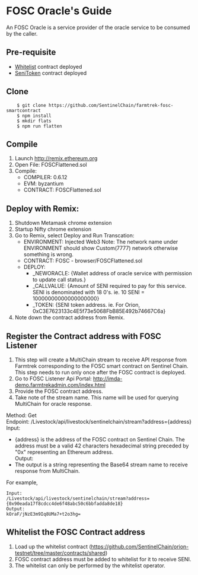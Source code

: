 # FOSC Oracle's Guide

An FOSC Oracle is a service provider of the oracle service to be consumed by the caller.

## Pre-requisite

-   [Whitelist](./developer-guide-whitelist.md) contract deployed 
-   [SeniToken](./developer-guide-senitoken.md) contract deployed

## Clone

```
    $ git clone https://github.com/SentinelChain/farmtrek-fosc-smartcontract 
    $ npm install
    $ mkdir flats
    $ npm run flatten
```
## Compile

1.  Launch http://remix.ethereum.org
2.  Open File: FOSCFlattened.sol
3.  Compile:
    - COMPILER: 0.6.12
    - EVM: byzantium
    - CONTRACT: FOSCFlattened.sol

## Deploy with Remix:
1. Shutdown Metamask chrome extension
2. Startup Nifty chrome extension
3. Go to Remix, select Deploy and Run Transcation:
   - ENVIRONMENT: Injected Web3
    Note: The network name under ENVIRONMENT should show Custom(7777) network otherwise something is wrong.
    - CONTRACT: FOSC - browser/FOSCFlattened.sol
    - DEPLOY:
        - _NEWORACLE: {Wallet address of oracle service with permission to update call status.}
        - _CALLVALUE: {Amount of SENI required to pay for this service. SENI is denominated with 18 0's. ie. 10 SENI = 10000000000000000000}
        - _TOKEN: {SENI token address. ie. For Orion, 0xC3E7623133c4E5f73e5068FbB85E492b74667C6a}
4. Note down the contract address from Remix.

## Register the Contract address with FOSC Listener

1. This step will create a MultiChain stream to receive API response from Farmtrek corresponding to the FOSC smart contract on Sentinel Chain. This step needs to run only once after the FOSC contract is deployed.
2. Go to FOSC Listener Api Portal: http://imda-demo.farmtrekadmin.com/index.html
3. Provide the FOSC contract address.
4. Take note of the stream name. This name will be used for querying MultiChain for oracle response.

Method: Get  
Endpoint: /Livestock/api/livestock/sentinelchain/stream?address={address}  
Input:  
- {address} is the address of the FOSC contract on Sentinel Chain. The address must be a valid 42 characters hexadecimal string preceded by "0x" representing an Ethereum address.  
Output:  
- The output is a string representing the Base64 stream name to receive response from MultiChain.  

For example,  
```
Input:  
/Livestock/api/livestock/sentinelchain/stream?address={0x90eada17f8cdcc4de6f48abc50c6bbfadda8de18}  
Output:  
kOraF/jNzE3m9Iq8UMa7+t2o3hg=  
```

## Whitelist the FOSC Contract address

1. Load up the whitelist contract (https://github.com/SentinelChain/orion-testnet/tree/master/contracts/shared)
2. FOSC contract address must be added to whitelist for it to receive SENI. 
3. The whitelist can only be performed by the whitelist operator.
